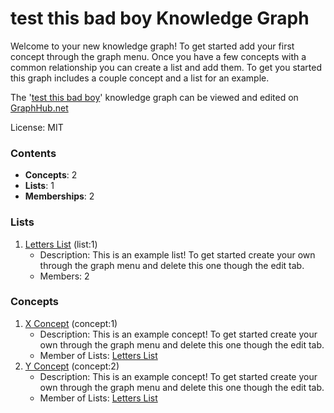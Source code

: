 # test this bad boy Knowledge Graph

Welcome to your new knowledge graph! To get started add your first concept through the graph menu. Once you have a few concepts with a common relationship you can create a list and add them. To get you started this graph includes a couple concept and a list for an example.

The '[test this bad boy](https://graphhub.net/test-this-bad-boy)' knowledge graph can be viewed and edited on [GraphHub.net](https://graphhub.net)

License: MIT
### Contents
- **Concepts**: 2
- **Lists**: 1
- **Memberships**: 2
### Lists
1. [Letters List](https://graphhub.net/test-this-bad-boy/list/letters-list?id=1) (list:1)
   - Description: This is an example list! To get started create your own through the graph menu and delete this one though the edit tab.
   - Members: 2
### Concepts
1. [X Concept](https://graphhub.net/test-this-bad-boy/concept/x-concept?id=1) (concept:1)
   - Description: This is an example concept! To get started create your own through the graph menu and delete this one though the edit tab.
   - Member of Lists: [Letters List](https://graphhub.net/test-this-bad-boy/list/letters-list?id=1)
1. [Y Concept](https://graphhub.net/test-this-bad-boy/concept/y-concept?id=2) (concept:2)
   - Description: This is an example concept! To get started create your own through the graph menu and delete this one though the edit tab.
   - Member of Lists: [Letters List](https://graphhub.net/test-this-bad-boy/list/letters-list?id=1)
